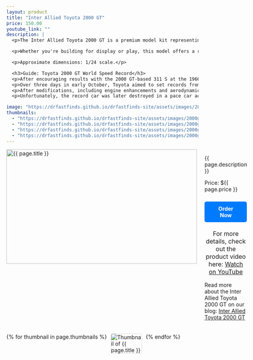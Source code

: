 ```yaml
---
layout: product
title: "Inter Allied Toyota 2000 GT"
price: 150.00
youtube_link: ""
description: |
  <p>The Inter Allied Toyota 2000 GT is a premium model kit representing one of Japan's most iconic sports cars. This beautifully crafted 1/24 scale model showcases the sleek and stylish design that made the Toyota 2000 GT a legend in the automotive world. With exceptional detailing and craftsmanship, this kit is a must-have for car enthusiasts and collectors alike.</p>

  <p>Whether you're building for display or play, this model offers a rewarding experience with its intricate parts and faithful representation of the original vehicle. Add this rare gem to your collection and celebrate the legacy of Japanese engineering excellence.</p>

  <p>Approximate dimensions: 1/24 scale.</p>

  <h3>Guide: Toyota 2000 GT World Speed Record</h3>
  <p>After encouraging results with the 2000 GT-based 311 S at the 1966 Japanese Grand Prix and Suzuka 1000km, Toyota decided to attempt a series of high speed endurance records. The location chosen was Yatabe, where the Japanese Automobile Research Institute had opened a proving ground.</p>
  <p>Over three days in early October, Toyota aimed to set records from 1000 to 5000 miles, 6 to 72 hours, and 2000 to 15,000 kilometers. The car used was an aluminum-bodied pre-production prototype, specially prepared for the event.</p>
  <p>After modifications, including engine enhancements and aerodynamic adjustments, the record attempt was made with a team of five drivers sustaining an average speed of over 200 km/h for three days, resulting in 13 new international records.</p>
  <p>Unfortunately, the record car was later destroyed in a pace car accident, but a replica exists in the factory collection.</p>

image: "https://drfastfinds.github.io/drfastfinds-site/assets/images/2000gt-4.png"
thumbnails:
  - "https://drfastfinds.github.io/drfastfinds-site/assets/images/2000gt-1.png"
  - "https://drfastfinds.github.io/drfastfinds-site/assets/images/2000gt-2.png"
  - "https://drfastfinds.github.io/drfastfinds-site/assets/images/2000gt-3.png"
  - "https://drfastfinds.github.io/drfastfinds-site/assets/images/2000gt-4.png"
---
```


<div class="product-detail">
    <div class="product-image-box">
        <img class="main-image" src="{{ page.image }}" alt="{{ page.title }}">
    </div>
    <div class="product-text">
        <p>{{ page.description }}</p>
        <p>Price: ${{ page.price }}</p>
        <a href="{{ site.baseurl }}/order" class="buy-now">Order Now</a>
        <p class="youtube-link">For more details, check out the product video here: 
            <a href="{{ page.youtube_link }}" target="_blank">Watch on YouTube</a>
        </p>
        <p>Read more about the Inter Allied Toyota 2000 GT on our blog: 
            <a href="https://drfastfinds.github.io/drfastfinds-site/collectibles/model%20kits/inter%20allied/toyota/2000gt/2024/09/25/inter-allied-toyota-2000-gt.html" target="_blank">Inter Allied Toyota 2000 GT</a>
        </p>
    </div>
</div>

<div class="thumbnail-carousel">
    {% for thumbnail in page.thumbnails %}
    <img class="thumbnail" src="{{ thumbnail }}" alt="Thumbnail of {{ page.title }}">
    {% endfor %}
</div>

<style>
.product-detail {
    display: flex;
    align-items: flex-start;
    gap: 20px;
    margin-bottom: 20px;
}

.product-image-box {
    flex-shrink: 0;
    width: 500px; 
    height: 300px; 
    overflow: hidden; 
}

.main-image {
    width: 100%; 
    height: 100%; 
    object-fit: contain; 
    display: block;
}

.product-text {
    max-width: 400px;
    flex-grow: 1;
}

.thumbnail-carousel {
    margin-top: 20px;
    display: flex;
    flex-wrap: wrap; 
    gap: 10px;
    justify-content: flex-start;
}

.thumbnail {
    max-width: 80px;
    cursor: pointer;
    border: 1px solid #ddd;
    border-radius: 4px;
}

.youtube-link {
    text-align: center;
    margin-top: 20px;
    font-size: 16px;
}

.buy-now {
    display: inline-block;
    padding: 10px 20px;
    margin-top: 10px;
    background-color: #007bff;
    color: #fff;
    text-decoration: none;
    border-radius: 5px;
    font-weight: bold;
    text-align: center;
}

.buy-now:hover {
    background-color: #0056b3;
}
</style>

<script>
document.addEventListener('DOMContentLoaded', function() {
    const mainImage = document.querySelector('.main-image');
    const thumbnails = document.querySelectorAll('.thumbnail');

    thumbnails.forEach(thumbnail => {
        thumbnail.addEventListener('click', function() {
            mainImage.src = this.src;
        });
    });
});
</script>
